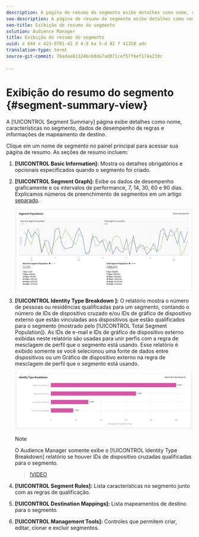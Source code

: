 ```yaml
---
description: A página de resumo do segmento exibe detalhes como nome, características no segmento, regras, dados de desempenho e informações de mapeamento de destino.
seo-description: A página de resumo do segmento exibe detalhes como nome, características no segmento, regras, dados de desempenho e informações de mapeamento de destino.
seo-title: Exibição do resumo do segmento
solution: Audience Manager
title: Exibição do resumo do segmento
uuid: e 844 e 423-9701-42 d 4-9 ba 5-d 82 f 41358 adc
translation-type: tm+mt
source-git-commit: 76adee013246c68da7ad871cef57f6ef174a239c

---
```



# Exibição do resumo do segmento {#segment-summary-view}

A [!UICONTROL Segment Summary] página exibe detalhes como nome, características no segmento, dados de desempenho de regras e informações de mapeamento de destino.

Clique em um nome de segmento no painel principal para acessar sua página de resumo. As seções de resumo incluem:

1. **[!UICONTROL Basic Information]:** Mostra os detalhes obrigatórios e opcionais especificados quando o segmento foi criado.
2. **[!UICONTROL Segment Graph]:** Exibe os dados de desempenho graficamente e os intervalos de performance, 7, 14, 30, 60 e 90 dias. Explicamos números de preenchimento de segmentos em um artigo [separado](../../features/segments/segment-builder-data.md).

   ![segmentos de segmentos](assets/segment-graph.png)

3. **[!UICONTROL Identity Type Breakdown ]:** O relatório mostra o número de pessoas ou residências qualificadas para um segmento, contando o número de IDs de dispositivo cruzado e/ou IDs de gráfico de dispositivo externo que estão vinculadas aos dispositivos que estão qualificados para o segmento (mostrado pelo [!UICONTROL Total Segment Population]). As IDs de e-mail e IDs de gráfico de dispositivo externo exibidas neste relatório são usadas para unir perfis com a regra de mesclagem de perfil que o segmento está usando. Esse relatório é exibido somente se você selecionou uma fonte de dados entre dispositivos ou um Gráfico de dispositivo externo na regra de mesclagem de perfil que o segmento está usando.

   ![segmentos de segmentos](assets/segment-type.png)

   >[!NOTE]
   >
   >O Audience Manager somente exibe o [!UICONTROL Identity Type Breakdown] relatório se houver IDs de dispositivo cruzadas qualificadas para o segmento.

   >[!VIDEO](https://video.tv.adobe.com/v/27977/?captions=por_br)

4. **[!UICONTROL Segment Rules]:** Lista características no segmento junto com as regras de qualificação.
5. **[!UICONTROL Destination Mappings]:** Lista mapeamentos de destino para o segmento.
6. **[!UICONTROL Management Tools]:** Controles que permitem criar, editar, clonar e excluir segmentos.